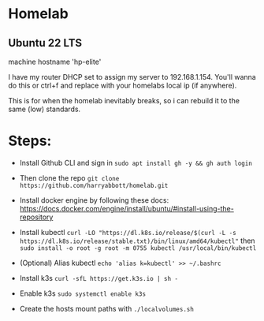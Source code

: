 # Homelab
## Ubuntu 22 LTS
machine hostname 'hp-elite'

I have my router DHCP set to assign my server to 192.168.1.154. You'll wanna do this or ctrl+f and replace with your homelabs local ip (if anywhere). 

This is for when the homelab inevitably breaks, so i can rebuild it to the same (low) standards.


# Steps:

- Install Github CLI and sign in `sudo apt install gh -y && gh auth login`

- Then clone the repo `git clone https://github.com/harryabbott/homelab.git`

- Install docker engine by following these docs: https://docs.docker.com/engine/install/ubuntu/#install-using-the-repository

- Install kubectl `curl -LO "https://dl.k8s.io/release/$(curl -L -s https://dl.k8s.io/release/stable.txt)/bin/linux/amd64/kubectl"` then `sudo install -o root -g root -m 0755 kubectl /usr/local/bin/kubectl`

- (Optional) Alias kubectl `echo 'alias k=kubectl' >> ~/.bashrc`

- Install k3s `curl -sfL https://get.k3s.io | sh -`

- Enable k3s `sudo systemctl enable k3s`

- Create the hosts mount paths with `./localvolumes.sh`
